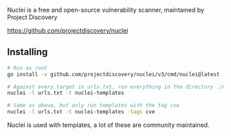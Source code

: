 Nuclei is a free and open-source vulnerability scanner, maintained by Project Discovery 

https://github.com/projectdiscovery/nuclei

## Installing
```bash
# Run as root
go install -v github.com/projectdiscovery/nuclei/v3/cmd/nuclei@latest

# Against every target in urls.txt, run everything in the directory ./nuclei-templates
nuclei -l urls.txt -t nuclei-templates

# Same as above, but only run templates with the tag cve
nuclei -l urls.txt -t nuclei-templates -tags cve
```

Nuclei is used with templates, a lot of these are community maintained. 